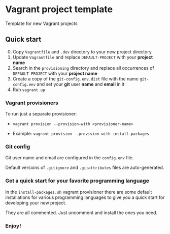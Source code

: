 # Vagrant project template
Template for new Vagrant projects

## Quick start
0. Copy `Vagrantfile` and `.dev` directory to your new project directory 
0. Update `Vagrantfile` and replace `DEFAULT-PROJECT` with your **project name**
0. Search in the `provisioning` directory and replace all occurrences of `DEFAULT-PROJECT` with your **project name**
0. Create a copy of the `git-config.env.dist` file with the name `git-config.env` and set your **git** user **name** and **email** in it 
0. Run `vagrant up`

### Vagrant provisioners
To run just a separate provisioner:
- `vagrant provision --provision-with <provisioner-name>`

- Example: `vagrant provision --provision-with install-packages`

### Git config
Git user name and email are configured in the `config.env` file.

Default versions of `.gitignore` and `.gitattributes` files are auto-generated.

### Get a quick start for your favorite programming language 
In the `install-packages.sh` vagrant provisioner there are some default installations for various programming languages to give you a quick start for developing your new project.

They are all commented. Just uncomment and install the ones you need.  

### Enjoy!

